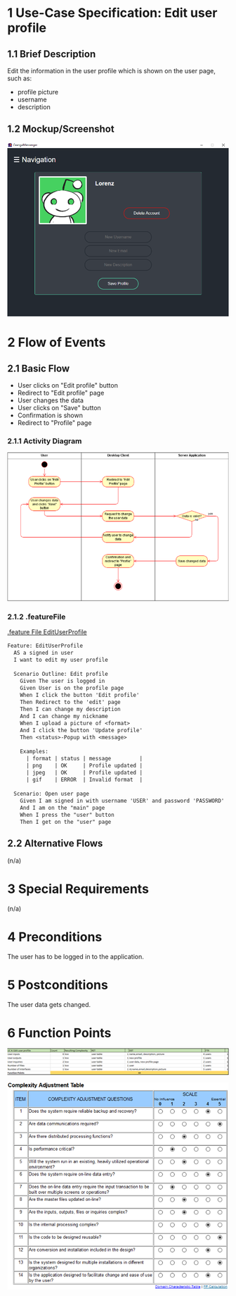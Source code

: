 # 1 Use-Case Specification: Edit user profile

## 1.1 Brief Description

Edit the information in the user profile which is shown on the user page, such as:

- profile picture
- username
- description

## 1.2 Mockup/Screenshot

![Screenshot](../Diagrams/Screenshots/EditUserProfileScreenshot.png)

# 2 Flow of Events

## 2.1 Basic Flow

- User clicks on "Edit profile" button
- Redirect to "Edit profile" page
- User changes the data
- User clicks on "Save" button
- Confirmation is shown
- Redirect to "Profile" page

### 2.1.1 Activity Diagram

![ActivityDiagram](../Diagrams/Activity%20Diagrams/EditUserProfileActivityDiagram.png)

### 2.1.2 .featureFile

[.feature File EditUserProfile](https://github.com/LorenzSeufert/CeangalMessenger---Code/blob/master/Kotlin-Backend/src/test/resources/cucumber/EditUserProfile.feature)

```Gherkin
Feature: EditUserProfile
  AS a signed in user
  I want to edit my user profile

  Scenario Outline: Edit profile
    Given The user is logged in
    Given User is on the profile page
    When I click the button 'Edit profile'
    Then Redirect to the 'edit' page
    Then I can change my description
    And I can change my nickname
    When I upload a picture of <format>
    And I click the button 'Update profile'
    Then <status>-Popup with <message>

    Examples:
      | format | status | message         |
      | png    | OK     | Profile updated |
      | jpeg   | OK     | Profile updated |
      | gif    | ERROR  | Invalid format  |

  Scenario: Open user page
    Given I am signed in with username 'USER' and password 'PASSWORD'
    And I am on the "main" page
    When I press the "user" button
    Then I get on the "user" page
```

## 2.2 Alternative Flows

(n/a)

# 3 Special Requirements

(n/a)

# 4 Preconditions

The user has to be logged in to the application.

# 5 Postconditions

The user data gets changed.

# 6 Function Points

![FP](../Diagrams/FP%20UseCases/EditUserProfileFP.png)

![ComplexityTable](../FunctionPoints/ComplexityAdjustmentTable.png)